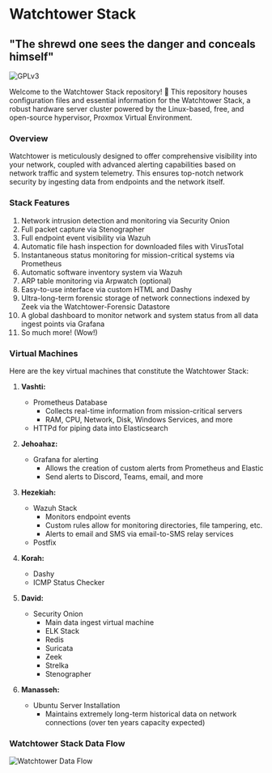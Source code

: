 # Watchtower Stack
## "The shrewd one sees the danger and conceals himself"
![GPLv3](https://www.gnu.org/graphics/gplv3-with-text-136x68.png)

Welcome to the Watchtower Stack repository! 🚀 This repository houses configuration files and essential information for the Watchtower Stack, a robust hardware server cluster powered by the Linux-based, free, and open-source hypervisor, Proxmox Virtual Environment.

### Overview

Watchtower is meticulously designed to offer comprehensive visibility into your network, coupled with advanced alerting capabilities based on network traffic and system telemetry. This ensures top-notch network security by ingesting data from endpoints and the network itself.

### Stack Features

1. Network intrusion detection and monitoring via Security Onion
2. Full packet capture via Stenographer
3. Full endpoint event visibility via Wazuh
4. Automatic file hash inspection for downloaded files with VirusTotal
5. Instantaneous status monitoring for mission-critical systems via Prometheus
6. Automatic software inventory system via Wazuh
7. ARP table monitoring via Arpwatch (optional)
8. Easy-to-use interface via custom HTML and Dashy
9. Ultra-long-term forensic storage of network connections indexed by Zeek via the Watchtower-Forensic Datastore
10. A global dashboard to monitor network and system status from all data ingest points via Grafana
11. So much more! (Wow!)

### Virtual Machines

Here are the key virtual machines that constitute the Watchtower Stack:

1. **Vashti:**
   - Prometheus Database
      - Collects real-time information from mission-critical servers
      - RAM, CPU, Network, Disk, Windows Services, and more
   - HTTPd for piping data into Elasticsearch

2. **Jehoahaz:**
   - Grafana for alerting
      - Allows the creation of custom alerts from Prometheus and Elastic
      - Send alerts to Discord, Teams, email, and more

3. **Hezekiah:**
   - Wazuh Stack
        - Monitors endpoint events
        - Custom rules allow for monitoring directories, file tampering, etc.
        - Alerts to email and SMS via email-to-SMS relay services
   - Postfix

4. **Korah:**
   - Dashy
   - ICMP Status Checker

5. **David:**
   - Security Onion
     - Main data ingest virtual machine
     - ELK Stack
     - Redis
     - Suricata
     - Zeek
     - Strelka
     - Stenographer

6. **Manasseh:**
   - Ubuntu Server Installation
     - Maintains extremely long-term historical data on network connections (over ten years capacity expected)

### Watchtower Stack Data Flow

![Watchtower Data Flow](https://i.imgur.com/3dDJ9Of.jpg)


